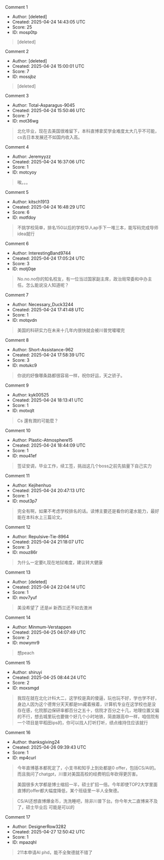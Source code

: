 Comment 1

- Author: [deleted]
- Created: 2025-04-24 14:43:05 UTC
- Score: 25
- ID: mosp0tp

> [deleted]

Comment 2

- Author: [deleted]
- Created: 2025-04-24 15:00:01 UTC
- Score: 7
- ID: mossjbz

> [deleted]

Comment 3

- Author: Total-Asparagus-9045
- Created: 2025-04-24 15:50:46 UTC
- Score: 7
- ID: mot36wg

> 北化毕业，现在去美国很难留下，本科直博拿奖学金难度太大几乎不可能，cs去日本发展还不如国内收入高。

Comment 4

- Author: Jeremyyzz
- Created: 2025-04-24 16:37:06 UTC
- Score: 1
- ID: motcyoy

> 唉。。。

Comment 5

- Author: kitsch1913
- Created: 2025-04-24 16:48:29 UTC
- Score: 6
- ID: motfdoy

> 不挑学校简单，排名150以后的学校华人ap手下一堆三本，能写码完成导师idea就行

Comment 6

- Author: InterestingBand9744
- Created: 2025-04-24 17:05:24 UTC
- Score: 3
- ID: motj0qe

> No.no.no你的知名校友，有一位当过国家副主席，政治局常委和中办主任。怎么能说没人知道呢？

Comment 7

- Author: Necessary_Duck3244
- Created: 2025-04-24 17:41:48 UTC
- Score: 1
- ID: motqvdn

> 美国的科研实力在未来十几年内很快就会被川普党嚯嚯完

Comment 8

- Author: Short-Assistance-962
- Created: 2025-04-24 17:58:39 UTC
- Score: 3
- ID: motukc9

> 你说的好像哪条路都很容易一样，祝你好运，天之骄子。

Comment 9

- Author: kyk00525
- Created: 2025-04-24 18:13:41 UTC
- Score: 1
- ID: motxqlt

> Cs 還有潤的可能麼？

Comment 10

- Author: Plastic-Atmosphere15
- Created: 2025-04-24 18:44:09 UTC
- Score: 1
- ID: mou41ef

> 签证安调，毕业工作，续工签，挑战这几个boss之前先掂量下自己实力

Comment 11

- Author: Kejihenhuo
- Created: 2025-04-24 20:47:13 UTC
- Score: 1
- ID: mout3p7

> 完全有啊，如果不考虑学校排名的话。读博主要还是看你的灌水能力，最好能在本科水上三篇论文。

Comment 12

- Author: Repulsive-Tie-8964
- Created: 2025-04-24 21:18:07 UTC
- Score: 3
- ID: mouz86r

> 为什么一定要it,现在地狱难度，建议转大健康

Comment 13

- Author: [deleted]
- Created: 2025-04-24 22:04:14 UTC
- Score: 1
- ID: mov7yuf

> 美没希望了 还是ai  新西兰还不如去澳洲

Comment 14

- Author: Minmum-Verstappen
- Created: 2025-04-25 04:07:49 UTC
- Score: 2
- ID: mowymr9

> 想peach

Comment 15

- Author: shiruyi
- Created: 2025-04-25 08:44:24 UTC
- Score: 2
- ID: moxsmgd

> 我现在就在北化计科大二，这学校是真的傻逼，玩也玩不好，学也学不好，身边人因为这个德育分天天都是tm藏着掖着，计算机专业在这学校也是没存在感，化院那边保研率都百分之五十，信院才百分之十几，地理位置又偏的不行，想去城里玩也要做个好几个小时地铁，简直跟高中一样，咱信院有一个项目是早稻田ips的，你可以找人打听打听，绩点维持住应该就行

Comment 16

- Author: thanksgiving24
- Created: 2025-04-26 09:39:43 UTC
- Score: 1
- ID: mp4curl

> 今年直博基本都死定了，小支书和知乎上到处都是0 offer，包括CS/AI的。而且我问了chatgpt，川普对美国高校的经费明后年砍得更厉害。

> 美国很多大学都是博士缩招一半，硕士扩招一倍。今年即使TOP2大学里面直博的offer都大幅度降低，某个班级里一半人全聚德。

> CS/AI还想直博爆金币，洗洗睡吧，除非川普下台。你今年大二直博来不及了，硕士毕业后 可能是可以的

Comment 17

- Author: DesignerRow3282
- Created: 2025-04-27 12:50:42 UTC
- Score: 1
- ID: mpazqhl

> 211本申请AI phd，能不全聚德就不错了
